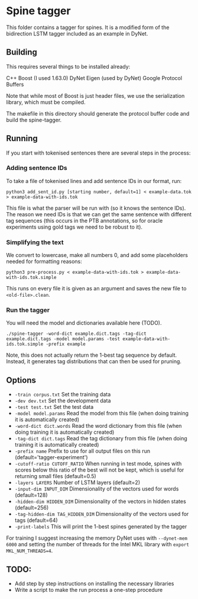 # Spine tagger

This folder contains a tagger for spines.
It is a modified form of the bidirection LSTM tagger included as an example in DyNet.

## Building

This requires several things to be installed already:

C++ Boost (I used 1.63.0)
DyNet
Eigen (used by DyNet)
Google Protocol Buffers

Note that while most of Boost is just header files, we use the serialization library, which must be compiled.

The makefile in this directory should generate the protocol buffer code and build the spine-tagger.

## Running

If you start with tokenised sentences there are several steps in the process:

### Adding sentence IDs

To take a file of tokenised lines and add sentence IDs in our format, run:

```Shell
python3 add_sent_id.py [starting number, default=1] < example-data.tok > example-data-with-ids.tok
```

This file is what the parser will be run with (so it knows the sentence IDs).
The reason we need IDs is that we can get the same sentence with different tag sequences (this occurs in the PTB annotations, so for oracle experiments using gold tags we need to be robust to it).

### Simplifying the text

We convert to lowercase, make all numbers 0, and add some placeholders needed for formatting reasons:

```Shell
python3 pre-process.py < example-data-with-ids.tok > example-data-with-ids.tok.simple
```

This runs on every file it is given as an argument and saves the new file to `<old-file>.clean`.

### Run the tagger

You will need the model and dictionaries available here (TODO).

```Shell
./spine-tagger -word-dict example.dict.tags -tag-dict example.dict.tags -model model.params -test example-data-with-ids.tok.simple -prefix example
```

Note, this does not actually return the 1-best tag sequence by default.
Instead, it generates tag distributions that can then be used for pruning.

## Options

- `-train corpus.txt` Set the training data
- `-dev dev.txt` Set the development data
- `-test test.txt` Set the test data
- `-model model.params` Read the model from this file (when doing training it is automatically created)
- `-word-dict dict.words` Read the word dictionary from this file (when doing training it is automatically created)
- `-tag-dict dict.tags` Read the tag dictionary from this file (when doing training it is automatically created)
- `-prefix name` Prefix to use for all output files on this run (default='tagger-experiment')
- `-cutoff-ratio CUTOFF_RATIO` When running in test mode, spines with scores below this ratio of the best will not be kept, which is useful for returning small files (default=0.5)
- `-layers LAYERS` Number of LSTM layers (default=2)
- `-input-dim INPUT_DIM` Dimensionality of the vectors used for words (default=128)
- `-hidden-dim HIDDEN_DIM` Dimensionality of the vectors in hidden states (default=256)
- `-tag-hidden-dim TAG_HIDDEN_DIM` Dimensionality of the vectors used for tags (default=64)
- `-print-labels` This will print the 1-best spines generated by the tagger

For training I suggest increasing the memory DyNet uses with `--dynet-mem 6000` and setting the number of threads for the Intel MKL library with `export MKL_NUM_THREADS=4`.

## TODO:

- Add step by step instructions on installing the necessary libraries
- Write a script to make the run process a one-step procedure
